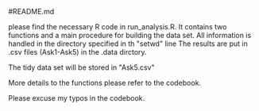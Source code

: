 #README.md

please find the necessary R code in run_analysis.R.
It contains two functions and a main procedure for building the data set.
All information is handled in the directory specified in th "setwd" line
The results are put in .csv files (Ask1-Ask5) in the .data dirctory.

The tidy data set will be stored in "Ask5.csv"

More details to the functions please refer to the codebook.

Please excuse my typos in the codebook.
